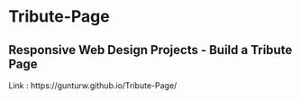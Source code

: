 # Tribute-Page

<h2>Responsive Web Design Projects - Build a Tribute Page</h2>

<p>Link : https://gunturw.github.io/Tribute-Page/</p>
